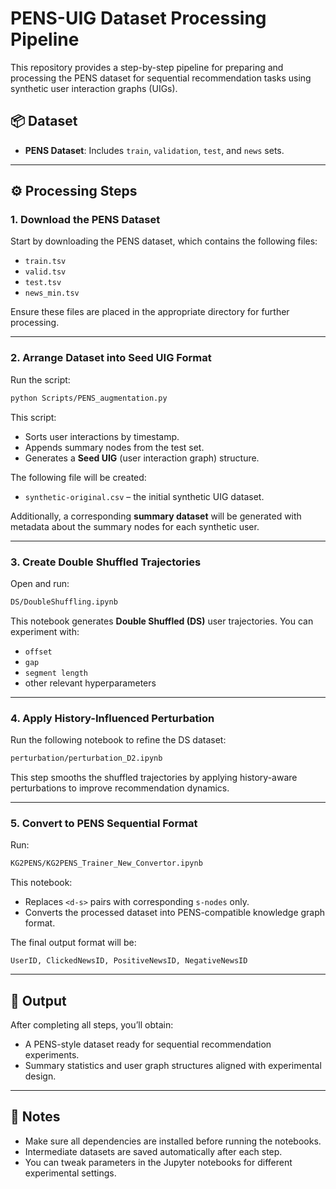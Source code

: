 # PENS-UIG Dataset Processing Pipeline

This repository provides a step-by-step pipeline for preparing and processing the PENS dataset for sequential recommendation tasks using synthetic user interaction graphs (UIGs).

## 📦 Dataset

* **PENS Dataset**: Includes `train`, `validation`, `test`, and `news` sets.

---

## ⚙️ Processing Steps

### 1. Download the PENS Dataset

Start by downloading the PENS dataset, which contains the following files:

* `train.tsv`
* `valid.tsv`
* `test.tsv`
* `news_min.tsv`

Ensure these files are placed in the appropriate directory for further processing.

---

### 2. Arrange Dataset into Seed UIG Format

Run the script:

```bash
python Scripts/PENS_augmentation.py
```

This script:

* Sorts user interactions by timestamp.
* Appends summary nodes from the test set.
* Generates a **Seed UIG** (user interaction graph) structure.

The following file will be created:

* `synthetic-original.csv` – the initial synthetic UIG dataset.

Additionally, a corresponding **summary dataset** will be generated with metadata about the summary nodes for each synthetic user.

---

### 3. Create Double Shuffled Trajectories

Open and run:

```bash
DS/DoubleShuffling.ipynb
```

This notebook generates **Double Shuffled (DS)** user trajectories. You can experiment with:

* `offset`
* `gap`
* `segment length`
* other relevant hyperparameters

---

### 4. Apply History-Influenced Perturbation

Run the following notebook to refine the DS dataset:

```bash
perturbation/perturbation_D2.ipynb
```

This step smooths the shuffled trajectories by applying history-aware perturbations to improve recommendation dynamics.

---

### 5. Convert to PENS Sequential Format

Run:

```bash
KG2PENS/KG2PENS_Trainer_New_Convertor.ipynb
```

This notebook:

* Replaces `<d-s>` pairs with corresponding `s-nodes` only.
* Converts the processed dataset into PENS-compatible knowledge graph format.

The final output format will be:

```
UserID, ClickedNewsID, PositiveNewsID, NegativeNewsID
```

---

## 📁 Output

After completing all steps, you’ll obtain:

* A PENS-style dataset ready for sequential recommendation experiments.
* Summary statistics and user graph structures aligned with experimental design.

---

## 📌 Notes

* Make sure all dependencies are installed before running the notebooks.
* Intermediate datasets are saved automatically after each step.
* You can tweak parameters in the Jupyter notebooks for different experimental settings.
